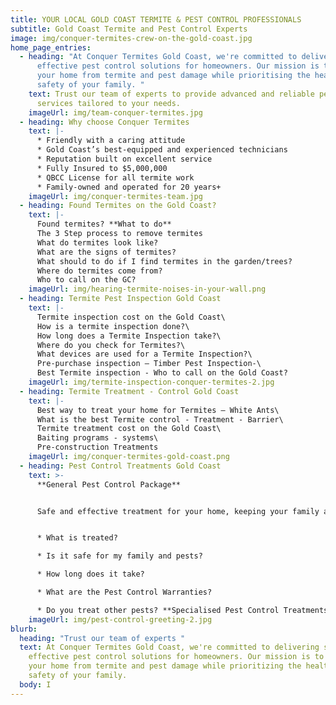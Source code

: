 ```yaml
---
title: YOUR LOCAL GOLD COAST TERMITE & PEST CONTROL PROFESSIONALS
subtitle: Gold Coast Termite and Pest Control Experts
image: img/conquer-termites-crew-on-the-gold-coast.jpg
home_page_entries:
  - heading: "At Conquer Termites Gold Coast, we're committed to delivering safe and
      effective pest control solutions for homeowners. Our mission is to protect
      your home from termite and pest damage while prioritising the health and
      safety of your family. "
    text: Trust our team of experts to provide advanced and reliable pest control
      services tailored to your needs.
    imageUrl: img/team-conquer-termites.jpg
  - heading: Why choose Conquer Termites
    text: |-
      * Friendly with a caring attitude
      * Gold Coast’s best-equipped and experienced technicians
      * Reputation built on excellent service
      * Fully Insured to $5,000,000
      * QBCC License for all termite work
      * Family-owned and operated for 20 years+
    imageUrl: img/conquer-termites-team.jpg
  - heading: Found Termites on the Gold Coast?
    text: |-
      Found termites? **What to do**
      The 3 Step process to remove termites
      What do termites look like?
      What are the signs of termites?
      What should to do if I find termites in the garden/trees?
      Where do termites come from?
      Who to call on the GC?
    imageUrl: img/hearing-termite-noises-in-your-wall.png
  - heading: Termite Pest Inspection Gold Coast
    text: |-
      Termite inspection cost on the Gold Coast\
      How is a termite inspection done?\
      How long does a Termite Inspection take?\
      Where do you check for Termites?\
      What devices are used for a Termite Inspection?\
      Pre-purchase inspection – Timber Pest Inspection-\
      Best Termite inspection - Who to call on the Gold Coast?
    imageUrl: img/termite-inspection-conquer-termites-2.jpg
  - heading: Termite Treatment - Control Gold Coast
    text: |-
      Best way to treat your home for Termites – White Ants\
      What is the best Termite control - Treatment - Barrier\
      Termite treatment cost on the Gold Coast\
      Baiting programs - systems\
      Pre-construction Treatments
    imageUrl: img/conquer-termites-gold-coast.png
  - heading: Pest Control Treatments Gold Coast
    text: >-
      **General Pest Control Package**


      Safe and effective treatment for your home, keeping your family and pets safe.


      * What is treated?

      * Is it safe for my family and pests?

      * How long does it take?

      * What are the Pest Control Warranties?

      * Do you treat other pests? **Specialised Pest Control Treatments**
    imageUrl: img/pest-control-greeting-2.jpg
blurb:
  heading: "Trust our team of experts "
  text: At Conquer Termites Gold Coast, we're committed to delivering safe and
    effective pest control solutions for homeowners. Our mission is to protect
    your home from termite and pest damage while prioritizing the health and
    safety of your family.
  body: I
---
```

